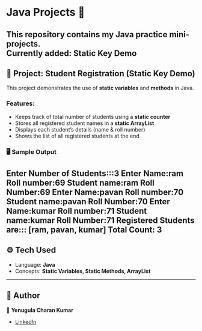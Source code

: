 # Java Projects 🚀
This repository contains my Java practice mini-projects.  
Currently added: **Static Key Demo**
---

## 📌 Project: Student Registration (Static Key Demo)
This project demonstrates the use of **static variables** and **methods** in Java.  

### Features:
- Keeps track of total number of students using a **static counter**  
- Stores all registered student names in a **static ArrayList**  
- Displays each student’s details (name & roll number)  
- Shows the list of all registered students at the end  

### 🖥️ Sample Output
Enter Number of Students:::3
Enter Name:ram
Roll number:69
Student name:ram Roll Number:69
Enter Name:pavan
Roll number:70
Student name:pavan Roll Number:70
Enter Name:kumar
Roll number:71
Student name:kumar Roll Number:71
Registered Students are::: [ram, pavan, kumar] 
Total Count: 3
---

## ⚙️ Tech Used
- Language: **Java**
- Concepts: **Static Variables, Static Methods, ArrayList**

---

## 🌟 Author
👤 **Yenugula Charan Kumar**  
- [LinkedIn](https://www.linkedin.com/in/charan-kumar-15300b379)

